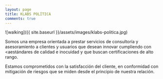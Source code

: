 ```yaml
---
layout: page
title: KLABS POLÍTICA
comments: true
---
```


![walking]({{ site.baseurl }}/assets/images/klabs-politica.jpg)


Somos una empresa orientada a prestar servicios de consultoría y asesoramiento a clientes y usuarios que desean innovar cumpliendo con <aestándares de calidad e inocuidad y que buscan certificaciones de alto rango.</a>

Estamos comprometidos con la satisfacción del cliente, en conformidad con mitigación de riesgos que se miden desde el principio de nuestra relación.  
